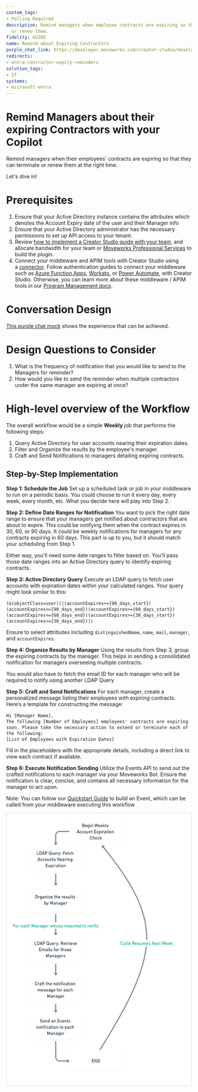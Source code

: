 ```yaml
---
custom_tags:
- Polling Required
description: Remind managers when employee contracts are expiring so they can terminate
  or renew them.
fidelity: GUIDE
name: Remind about Expiring Contractors
purple_chat_link: https://developer.moveworks.com/creator-studio/developer-tools/purple-chat-builder/?workspace=%7B%22title%22%3A%22My+Workspace%22%2C%22botSettings%22%3A%7B%22name%22%3A%22%22%2C%22imageUrl%22%3A%22%22%7D%2C%22mocks%22%3A%5B%7B%22id%22%3A8851%2C%22title%22%3A%22New+Mock%22%2C%22transcript%22%3A%7B%22messages%22%3A%5B%7B%22from%22%3A%22BOT%22%2C%22text%22%3A%22%3Cp%3EHi+Andrew%2C%3Cbr%3E%3Cbr%3EThe+following+4+employees%27+contracts+are+expiring+soon.+Please+extend+or+terminate+each+of+the+following%3A%3Cbr%3E%3Cbr%3E1.+Anna+Harris+-+Expires+%3Cb%3EApril+30%2C+2023%3C%2Fb%3E%3Ca+href%3D%5C%22https%3A%2F%2Fcompany.contracts%2Fanna_harris%5C%22%3E+%28View+Contract%29%3C%2Fa%3E%3Cbr%3E2.+John+Doe+-+Expires+%3Cb%3EMay+15%2C+2023%3C%2Fb%3E%3Ca+href%3D%5C%22https%3A%2F%2Fcompany.contracts%2Fjohn_doe%5C%22%3E+%28View+Contract%29%3C%2Fa%3E%3Cbr%3E3.+Lisa+Ray+-+Expires+%3Cb%3EJune+1%2C+2023%3C%2Fb%3E%3Ca+href%3D%5C%22https%3A%2F%2Fcompany.contracts%2Flisa_ray%5C%22%3E+%28View+Contract%29%3C%2Fa%3E%3Cbr%3E4.+Mark+Smith+-+Expires+%3Cb%3EJuly+20%2C+2023%3C%2Fb%3E%3Ca+href%3D%5C%22https%3A%2F%2Fcompany.contracts%2Fmark_smith%5C%22%3E+%28View+Contract%29%3C%2Fa%3E%3Cbr%3E%3C%2Fp%3E%22%7D%5D%2C%22settings%22%3A%7B%22colorStyle%22%3A%22LIGHT%22%2C%22startTime%22%3A%2211%3A43%2BAM%22%2C%22defaultPerson%22%3A%22GWEN%22%2C%22editable%22%3Atrue%2C%22botName%22%3A%22%22%2C%22botImageUrl%22%3A%22%22%7D%7D%7D%5D%7D
redirects:
- entra-contractor-expiry-reminders
solution_tags:
- IT
systems:
- microsoft-entra
---
```


# Remind Managers about their expiring Contractors **with your Copilot**

Remind managers when their employees' contracts are expiring so that they can terminate or renew them at the right time.

Let's dive in!

# **Prerequisites**

1. Ensure that your Active Directory instance contains the attributes which denotes the Account Expiry date of the user and their Manager info
2. Ensure that your Active Directory administrator has the necessary permissions to set up API access to your tenant.
3. Review [how to implement a Creator Studio guide with your team](https://developer.moveworks.com/creator-studio/program-management/planning/#how-to-implement-a-creator-studio-guide), and allocate bandwidth for your team or [Moveworks Professional Services](https://developer.moveworks.com/creator-studio/troubleshooting/support/#4-sign-up-for-professional-services) to build the plugin.
4. Connect your middleware and APIM tools with Creator Studio using a [connector](https://developer.moveworks.com/creator-studio/integrations/outbound/connector-configuration/). Follow authentication guides to connect your middleware such as [Azure Function Apps](https://developer.moveworks.com/creator-studio/resources/authentication-guide?id=azure-function-app), [Workato](https://developer.moveworks.com/creator-studio/resources/authentication-guide?id=workato), or [Power Automate](https://powerusers.microsoft.com/t5/Building-Power-Apps/Formatting-a-JSON-response-from-Power-Automate-flow-on-PowerApps/td-p/907563), with Creator Studio. Otherwise, you can learn more about these middleware / APIM tools in our [Program Management docs](https://developer.moveworks.com/creator-studio/program-management/automation-tools/).



# **Conversation Design**

[This purple chat mock](https://developer.moveworks.com/creator-studio/developer-tools/purple-chat-builder/?workspace=%7B%22title%22%3A%22My+Workspace%22%2C%22botSettings%22%3A%7B%22name%22%3A%22%22%2C%22imageUrl%22%3A%22%22%7D%2C%22mocks%22%3A%5B%7B%22id%22%3A8851%2C%22title%22%3A%22New+Mock%22%2C%22transcript%22%3A%7B%22messages%22%3A%5B%7B%22from%22%3A%22BOT%22%2C%22text%22%3A%22%3Cp%3EHi+Andrew%2C%3Cbr%3E%3Cbr%3EThe+following+4+employees%27+contracts+are+expiring+soon.+Please+extend+or+terminate+each+of+the+following%3A%3Cbr%3E%3Cbr%3E1.+Anna+Harris+-+Expires+%3Cb%3EApril+30%2C+2023%3C%2Fb%3E%3Ca+href%3D%5C%22https%3A%2F%2Fcompany.contracts%2Fanna_harris%5C%22%3E+%28View+Contract%29%3C%2Fa%3E%3Cbr%3E2.+John+Doe+-+Expires+%3Cb%3EMay+15%2C+2023%3C%2Fb%3E%3Ca+href%3D%5C%22https%3A%2F%2Fcompany.contracts%2Fjohn_doe%5C%22%3E+%28View+Contract%29%3C%2Fa%3E%3Cbr%3E3.+Lisa+Ray+-+Expires+%3Cb%3EJune+1%2C+2023%3C%2Fb%3E%3Ca+href%3D%5C%22https%3A%2F%2Fcompany.contracts%2Flisa_ray%5C%22%3E+%28View+Contract%29%3C%2Fa%3E%3Cbr%3E4.+Mark+Smith+-+Expires+%3Cb%3EJuly+20%2C+2023%3C%2Fb%3E%3Ca+href%3D%5C%22https%3A%2F%2Fcompany.contracts%2Fmark_smith%5C%22%3E+%28View+Contract%29%3C%2Fa%3E%3Cbr%3E%3C%2Fp%3E%22%7D%5D%2C%22settings%22%3A%7B%22colorStyle%22%3A%22LIGHT%22%2C%22startTime%22%3A%2211%3A43%2BAM%22%2C%22defaultPerson%22%3A%22GWEN%22%2C%22editable%22%3Atrue%2C%22botName%22%3A%22%22%2C%22botImageUrl%22%3A%22%22%7D%7D%7D%5D%7D) shows the experience that can be achieved.

# **Design Questions to Consider**

1. What is the frequency of notification that you would like to send to the Managers for reminder?
2. How would you like to send the reminder when multiple contractors under the same manager are expiring at once?

# High-level overview of the Workflow

The overall workflow would be a simple **Weekly** job that performs the following steps:

1. Query Active Directory for user accounts nearing their expiration dates.
2. Filter and Organize the results by the employee's manager.
3. Craft and Send Notifications to managers detailing expiring contracts.

## Step-by-Step Implementation

**Step 1: Schedule the Job**
Set up a scheduled task or job in your middleware to run on a periodic basis. You could choose to run it every day, every week, every month, etc. What you decide here will play into Step 2.

**Step 2: Define Date Ranges for Notification**
You want to pick the right date range to ensure that your managers get notified about contractors that are about to expire. This could be notifying them when the contract expires in 30, 60, or 90 days. It could be weekly notifications for managers for any contracts expiring in 60 days. This part is up to you, but it should match your scheduling from Step 1.

Either way, you'll need some date ranges to filter based on. You'll pass those date ranges into an Active Directory query to identify expiring contracts.

**Step 3: Active Directory Query**
Execute an LDAP query to fetch user accounts with expiration dates within your calculated ranges. Your query might look similar to this:

```ldap
(&(objectClass=user)(|(accountExpires>={90_days_start})(accountExpires<={90_days_end})(accountExpires>={60_days_start})(accountExpires<={60_days_end})(accountExpires>={30_days_start})(accountExpires<={30_days_end})))
```

Ensure to select attributes including `distinguishedName`, `name`, `mail`, `manager`, and `accountExpires`.

**Step 4: Organize Results by Manager**
Using the results from Step 3, group the expiring contracts by the manager. This helps in sending a consolidated notification for managers overseeing multiple contracts.

You would also have to fetch the email ID for each manager who will be required to notify using another LDAP Query

**Step 5: Craft and Send Notifications**
For each manager, create a personalized message listing their employees with expiring contracts. Here’s a template for constructing the message:

```text
Hi [Manager Name],
The following [Number of Employees] employees' contracts are expiring soon. Please take the necessary action to extend or terminate each of the following:
[List of Employees with Expiration Dates]
```

Fill in the placeholders with the appropriate details, including a direct link to view each contract if available.

**Step 6: Execute Notification Sending**
Utilize the Events API to send out the crafted notifications to each manager via your Moveworks Bot. Ensure the notification is clear, concise, and contains all necessary information for the manager to act upon.

Note: You can follow our [Quickstart Guide](https://developer.moveworks.com/creator-studio/quickstart/events/) to build an Event, which can be called from your middleware executing this workflow

![image.png](image.png)
